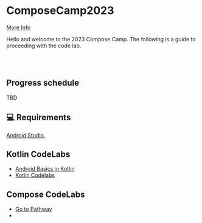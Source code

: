 # ComposeCamp2023

[ More Info ](https://gdsc.community.dev/babcock-university/)

Hello and welcome to the 2023 Compose Camp.
The following is a guide to proceeding with the code lab.

<br/><br/>
##  Progress schedule
TBD


## 💻 Requirements
[ Android Studio ](https://developer.android.com/studio).

## Kotlin CodeLabs
- [ Android Basics in Kotlin](https://developer.android.com/courses/android-basics-kotlin/course)
- [ Kotlin Codelabs ](https://developer.android.com/courses/kotlin-android-fundamentals/toc)



## Compose CodeLabs
- [ Go to Pathway ](https://developer.android.com/courses/pathways/compose)
- 
<br/></br>



